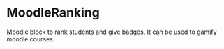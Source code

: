 # MoodleRanking
Moodle block to rank students and give badges. It can be used to [gamify] moodle courses.

[gamify]:http://en.wikipedia.org/wiki/Gamification